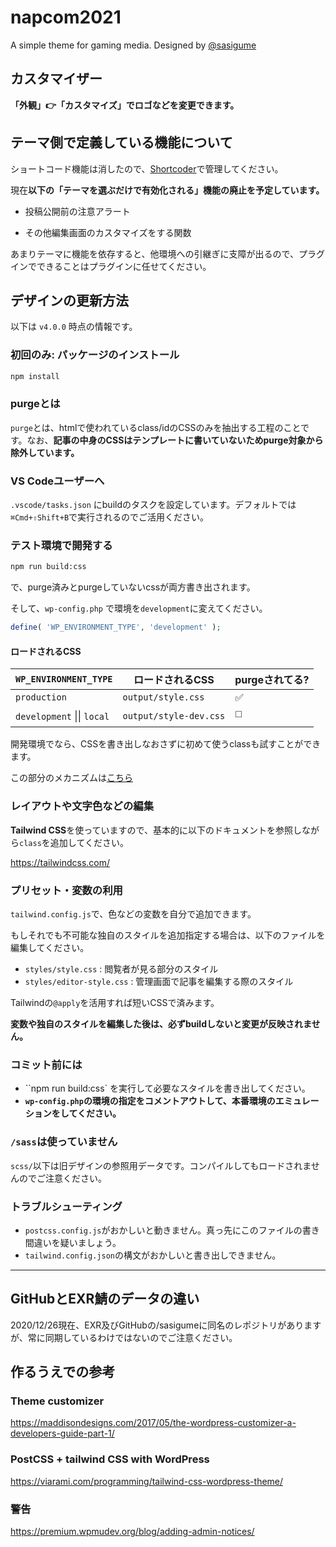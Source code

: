 # napcom2021

A simple theme for gaming media.
Designed by [@sasigume](https://github.com/sasigume)


## カスタマイザー

**「外観」👉「カスタマイズ」でロゴなどを変更できます。**

## テーマ側で定義している機能について

ショートコード機能は消したので、[Shortcoder](https://wordpress.org/plugins/shortcoder/)で管理してください。

現在**以下の「テーマを選ぶだけで有効化される」機能の廃止を予定しています。**

- 投稿公開前の注意アラート

- その他編集画面のカスタマイズをする関数

あまりテーマに機能を依存すると、他環境への引継ぎに支障が出るので、プラグインでできることはプラグインに任せてください。


## デザインの更新方法

以下は `v4.0.0` 時点の情報です。


### 初回のみ: パッケージのインストール  

```bash
npm install
```


### purgeとは

`purge`とは、htmlで使われているclass/idのCSSのみを抽出する工程のことです。なお、**記事の中身のCSSはテンプレートに書いていないためpurge対象から除外しています。**


### VS Codeユーザーへ

`.vscode/tasks.json` にbuildのタスクを設定しています。デフォルトでは`⌘Cmd+⇧Shift+B`で実行されるのでご活用ください。


### テスト環境で開発する

```bash
npm run build:css
```

で、purge済みとpurgeしていないcssが両方書き出されます。

そして、`wp-config.php` で環境を`development`に変えてください。

```php
define( 'WP_ENVIRONMENT_TYPE', 'development' );
```


#### ロードされるCSS

| `WP_ENVIRONMENT_TYPE` | ロードされるCSS | purgeされてる? |
| ------ | ------ | ------ |
| `production` | `output/style.css` | :white_check_mark: |
| `development` \|\| `local` | `output/style-dev.css` | :white_medium_square: |

開発環境でなら、CSSを書き出しなおさずに初めて使うclassも試すことができます。

この部分のメカニズムは[こちら](https://qiita.com/sasigume/items/b64109e919ed4253ce64)


### レイアウトや文字色などの編集

**Tailwind CSS**を使っていますので、基本的に以下のドキュメントを参照しながら`class`を追加してください。

https://tailwindcss.com/


### プリセット・変数の利用

`tailwind.config.js`で、色などの変数を自分で追加できます。

もしそれでも不可能な独自のスタイルを追加指定する場合は、以下のファイルを編集してください。

- `styles/style.css` : 閲覧者が見る部分のスタイル
- `styles/editor-style.css` : 管理画面で記事を編集する際のスタイル

Tailwindの`@apply`を活用すれば短いCSSで済みます。
 
**変数や独自のスタイルを編集した後は、必ずbuildしないと変更が反映されません。**


### コミット前には

- ``npm run build:css` を実行して必要なスタイルを書き出してください。
- __`wp-config.php`の環境の指定をコメントアウトして、本番環境のエミュレーションをしてください。__


### `/sass`は使っていません

`scss/`以下は旧デザインの参照用データです。コンパイルしてもロードされませんのでご注意ください。


### トラブルシューティング

- `postcss.config.js`がおかしいと動きません。真っ先にこのファイルの書き間違いを疑いましょう。
- `tailwind.config.json`の構文がおかしいと書き出しできません。

----


## GitHubとEXR鯖のデータの違い

2020/12/26現在、EXR及びGitHubの/sasigumeに同名のレポジトリがありますが、常に同期しているわけではないのでご注意ください。


## 作るうえでの参考

### Theme customizer
https://maddisondesigns.com/2017/05/the-wordpress-customizer-a-developers-guide-part-1/
### PostCSS + tailwind CSS with WordPress
https://viarami.com/programming/tailwind-css-wordpress-theme/

### 警告
https://premium.wpmudev.org/blog/adding-admin-notices/

